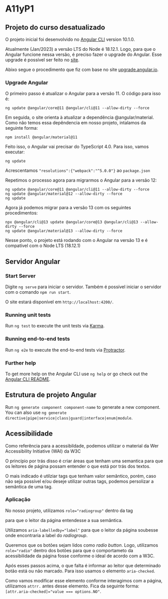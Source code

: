 # A11yP1

## Projeto do curso desatualizado

O projeto inicial foi desenvolvido no  [Angular CLI](https://github.com/angular/angular-cli) version 10.1.0.

Atualmente (Jan/2023) a versão LTS do Node é 18.12.1. Logo, para que o Angular funcione nessa versão, é preciso fazer o upgrade do Angular.
Esse upgrade é possível ser feito no [site](https://update.angular.io/?v=10.2-13.0).

Abixo segue o procedimento que fiz com base no site [upgrade.angular.io](https://update.angular.io/?v=10.2-13.0).

### Upgrade Angular

O primeiro passo é atualizar o Angular para a versão 11. O código para isso é:

`ng update @angular/core@11 @angular/cli@11 --allow-dirty --force`

Em seguida, o site orienta à atualizar a dependência @angular/material. Como não temos essa depêndencia em nosso projeto, intalamos da seguinte forma:

`npm install @angular/material@11`

Feito isso, o Angular vai precisar do TypeScript 4.0. Para isso, vamos executar:

`ng update`

Acrescentamos `"resolutions":{"webpack":"^5.0.0"}` ao `package.json`

Repetimos o processo agora para migrarmos o Angular para a versão 12:

```
ng update @angular/core@11 @angular/cli@11 --allow-dirty --force
ng update @angular/material@12 --allow-dirty --force
ng update
```

Agora já podemos migrar para a versão 13 com os seguintes procedimentos:

```
npx @angular/cli@13 update @angular/core@13 @angular/cli@13 --allow-dirty --force
ng update @angular/material@13 --allow-dirty --force
```

Nesse ponto, o projeto está rodando com o Angular na versão 13 e é compatível com o Node LTS (18.12.1)

## Servidor Angular

### Start Server

Digite `ng serve` para iniciar o servidor. Também é possível iniciar o servidor com o comando `npm run start`.

O site estará disponível em `http://localhost:4200/`.

### Running unit tests

Run `ng test` to execute the unit tests via [Karma](https://karma-runner.github.io).

### Running end-to-end tests

Run `ng e2e` to execute the end-to-end tests via [Protractor](http://www.protractortest.org/).

### Further help

To get more help on the Angular CLI use `ng help` or go check out the [Angular CLI README](https://github.com/angular/angular-cli/blob/master/README.md).


## Estrutura de projeto Angular

Run `ng generate component component-name` to generate a new component. You can also use `ng generate directive|pipe|service|class|guard|interface|enum|module`.

## Acessibilidade

Como referência para a acessibildade, podemos utilizar o material da Wer Accessibility
 Initiative (WAI) da W3C

O princípio por trás disso é criar áreas que tenham uma semantica para que os leitores de página possam entender o que está por trás dos textos.

O mais indicado é utilziar tags que tenham valor semântico, porém, caso não seja possível e/ou deseje utilizar outras tags, podemos persolizar a semântica de uma tag.

### Aplicação

No nosso projeto, utilizamos `role="radiogroup"` dentro da tag <div> para que o leitor da página entendesse a sua semântica.

Utilizamos `aria-labelledby="label"` para que o leitor da página soubesse onde encontraria a label do *radiogroup*.

Queremos que os botões sejam lidos como *radio button*. Logo, utilizamos `role="radio"` dentro dos botões para que o comportameto da acessibilidade da página fosse conforme o ideal de acordo com a W3C.

Após esses passos acima, o que falta é informar ao leitor que determinado botão está ou não marcado.
Para isso usamos o elemento `aria-checked`.

Como vamos modificar esse elemento conforme interagimos com a página, utilizamos `attrr.` antes desse elemento.
Fica da seguinte forma: `[attr.aria-checked]="value === options.NO"`.
